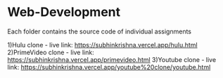 ﻿# Web-Development
Each folder contains the source code of individual assignments
  
  
  1)Hulu clone - live link: https://subhinkrishna.vercel.app/hulu.html
  2)PrimeVideo clone - live link: https://subhinkrishna.vercel.app/primevideo.html
  3)Youtube clone - live link: https://subhinkrishna.vercel.app/youtube%20clone/youtube.html
